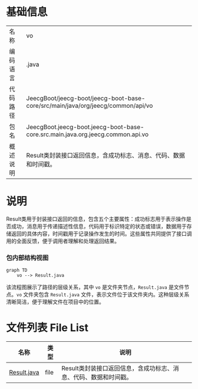 # 基础信息

|      |      |
|------|------|
| 名称 | vo |
| 编码语言 | .java |
| 代码路径 | JeecgBoot/jeecg-boot/jeecg-boot-base-core/src/main/java/org/jeecg/common/api/vo |
| 包名 | JeecgBoot.jeecg-boot.jeecg-boot-base-core.src.main.java.org.jeecg.common.api.vo |
| 概述说明 | Result类封装接口返回信息，含成功标志、消息、代码、数据和时间戳。 |

# 说明

Result类用于封装接口返回的信息，包含五个主要属性：成功标志用于表示操作是否成功，消息用于传递描述性信息，代码用于标识特定的状态或错误，数据用于存储返回的具体内容，时间戳用于记录操作发生的时间。这些属性共同提供了接口调用的全面反馈，便于调用者理解和处理返回结果。


### 包内部结构视图

```mermaid
graph TD
    vo --> Result.java
```

该流程图展示了路径的层级关系，其中 `vo` 是文件夹节点，`Result.java` 是文件节点。`vo` 文件夹包含 `Result.java` 文件，表示文件位于该文件夹内。这种层级关系清晰简洁，便于理解文件在项目中的位置。

# 文件列表 File List

| 名称   | 类型  | 说明 |
|-------|------|-------------|
| [Result.java](Result.md) | file | Result类封装接口返回信息，含成功标志、消息、代码、数据和时间戳。 |


